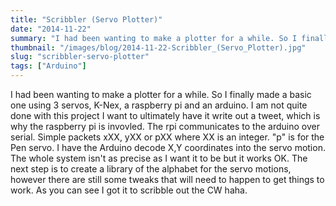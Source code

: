 ```yaml
---
title: "Scribbler (Servo Plotter)"
date: "2014-11-22"
summary: "I had been wanting to make a plotter for a while. So I finally made a basic one using 3 servos, K-Nex, a raspberry pi and an arduino. I a..."
thumbnail: "/images/blog/2014-11-22-Scribbler_(Servo_Plotter).jpg"
slug: "scribbler-servo-plotter"
tags: ["Arduino"]
---
```

I had been wanting to make a plotter for a while. So I finally made a basic one using 3 servos, K-Nex, a raspberry pi and an arduino. I am not quite done with this project I want to ultimately have it write out a tweet, which is why the raspberry pi is invovled. The rpi communicates to the arduino over serial. Simple packets xXX, yXX or pXX where XX is an integer. "p" is for the Pen servo. I have the Arduino decode X,Y coordinates into the servo motion. The whole system isn't as precise as I want it to be but it works OK. The next step is to create a library of the alphabet for the servo motions, however there are still some tweaks that will need to happen to get things to work. As you can see I got it to scribble out the CW haha.